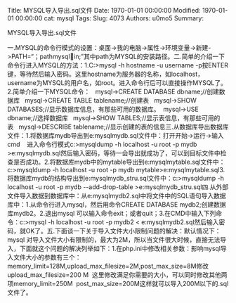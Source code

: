 Title: MYSQL导入导出.sql文件
Date: 1970-01-01 00:00:00
Modified: 1970-01-01 00:00:00
cat: mysql
Tags: 
Slug: 4073
Authors: u0mo5 
Summary: 

MYSQL导入导出.sql文件
 


一.MYSQL的命令行模式的设置：桌面-&gt;我的电脑-&gt;属性-&gt;环境变量-&gt;新建-&gt;PATH=“；pathmysqlin;”其中path为MYSQL的安装路径。二.简单的介绍一下命令行进入MYSQL的方法：1.C:&gt;mysql -h hostname -u username -p按ENTER键，等待然后输入密码。这里hostname为服务器的名称，如localhost，username为MYSQL的用户名，如root。进入命令行后可以直接操作MYSQL了。2.简单介绍一下MYSQL命令：   mysql-&gt;CREATE DATABASE dbname;//创建数据库   mysql-&gt;CREATE TABLE tablename;//创建表   mysql-&gt;SHOW DATABASES;//显示数据库信息，有那些可用的数据库。  mysql-&gt;USE dbname;//选择数据库   mysql-&gt;SHOW TABLES;//显示表信息，有那些可用的表   mysql-&gt;DESCRIBE tablename;//显示创建的表的信息三.从数据库导出数据库文件：1.将数据库mydb导出到e:mysqlmydb.sql文件中：打开开始-&gt;运行-&gt;输入cmd    进入命令行模式c:&gt;mysqldump -h localhost -u root -p mydb &gt;e:mysqlmydb.sql然后输入密码，等待一会导出就成功了，可以到目标文件中检查是否成功。2.将数据库mydb中的mytable导出到e:mysqlmytable.sql文件中：c:&gt;mysqldump -h localhost -u root -p mydb mytable&gt;e:mysqlmytable.sql3.将数据库mydb的结构导出到e:mysqlmydb_stru.sql文件中：c:&gt;mysqldump -h localhost -u root -p mydb --add-drop-table &gt;e:mysqlmydb_stru.sql四.从外部文件导入数据到数据库中：从e:mysqlmydb2.sql中将文件中的SQL语句导入数据库中：1.从命令行进入mysql，然后用命令CREATE DATABASE mydb2;创建数据库mydb2。2.退出mysql 可以输入命令exit；或者quit；3.在CMD中输入下列命令：c:&gt;mysql -h localhost -u root -p mydb2 &lt; e:mysqlmydb2.sql然后输入密码，就OK了。五.下面谈一下关于导入文件大小限制问题的解决：默认情况下：mysql 对导入文件大小有限制的，最大为2M，所以当文件很大时候，直接无法导入，下面就这个问题的解决列举如下：1.在php.ini中修改相关参数：影响mysql导入文件大小的参数有三个：    memory_limit=128M,upload_max_filesize=2M,post_max_size=8M修改upload_max_filesize=200 M  这里修改满足你需要的大小，可以同时修改其他两项memory_limit=250M  post_max_size=200M这样就可以导入200M以下的.sql文件了。




